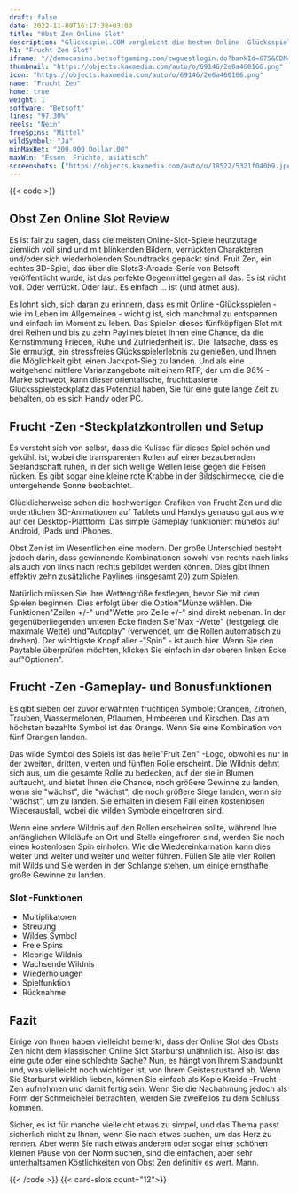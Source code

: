 ```yaml
---
draft: false
date: 2022-11-09T16:17:38+03:00
title: "Obst Zen Online Slot"
description: "Glücksspiel.COM vergleicht die besten Online -Glücksspiel -Sites und -spiele der Kanada.  Unabhängige Produktbewertungen und exklusive Anmeldeangebote. Jetzt spielen!"
h1: "Frucht Zen Slot"
iframe: "//democasino.betsoftgaming.com/cwguestlogin.do?bankId=675&CDN=AUTO&gameId=512"
thumbnail: "https://objects.kaxmedia.com/auto/o/69146/2e0a460166.png"
icon: "https://objects.kaxmedia.com/auto/o/69146/2e0a460166.png"
name: "Frucht Zen"
home: true
weight: 1
software: "Betsoft"
lines: "97.30%"
reels: "Nein"
freeSpins: "Mittel"
wildSymbol: "Ja"
minMaxBet: "200.000 Dollar.00"
maxWin: "Essen, Früchte, asiatisch"
screenshots: ["https://objects.kaxmedia.com/auto/o/18522/5321f040b9.jpeg"]
---
```


{{< code >}}<h2>Obst Zen Online Slot Review</h2><p>Es ist fair zu sagen, dass die meisten Online-Slot-Spiele heutzutage ziemlich voll sind und mit blinkenden Bildern, verrückten Charakteren und/oder sich wiederholenden Soundtracks gepackt sind. Fruit Zen, ein echtes 3D-Spiel, das über die Slots3-Arcade-Serie von Betsoft veröffentlicht wurde, ist das perfekte Gegenmittel gegen all das. Es ist nicht voll. Oder verrückt. Oder laut. Es einfach ... ist (und atmet aus).</p><p>Es lohnt sich, sich daran zu erinnern, dass es mit Online -Glücksspielen - wie im Leben im Allgemeinen - wichtig ist, sich manchmal zu entspannen und einfach im Moment zu leben. Das Spielen dieses fünfköpfigen Slot mit drei Reihen und bis zu zehn Paylines bietet Ihnen eine Chance, da die Kernstimmung Frieden, Ruhe und Zufriedenheit ist. Die Tatsache, dass es Sie ermutigt, ein stressfreies Glücksspielerlebnis zu genießen, und Ihnen die Möglichkeit gibt, einen Jackpot-Sieg zu landen. Und als eine weitgehend mittlere Varianzangebote mit einem RTP, der um die 96% -Marke schwebt, kann dieser orientalische, fruchtbasierte Glücksspielsteckplatz das Potenzial haben, Sie für eine gute lange Zeit zu behalten, ob es sich Handy oder PC.</p><h2>Frucht -Zen -Steckplatzkontrollen und Setup</h2><p>Es versteht sich von selbst, dass die Kulisse für dieses Spiel schön und gekühlt ist, wobei die transparenten Rollen auf einer bezaubernden Seelandschaft ruhen, in der sich wellige Wellen leise gegen die Felsen rücken. Es gibt sogar eine kleine rote Krabbe in der Bildschirmecke, die die untergehende Sonne beobachtet.</p><p>Glücklicherweise sehen die hochwertigen Grafiken von Frucht Zen und die ordentlichen 3D-Animationen auf Tablets und Handys genauso gut aus wie auf der Desktop-Plattform. Das simple Gameplay funktioniert mühelos auf Android, iPads und iPhones.</p><p>Obst Zen ist im Wesentlichen eine modern. Der große Unterschied besteht jedoch darin, dass gewinnende Kombinationen sowohl von rechts nach links als auch von links nach rechts gebildet werden können. Dies gibt Ihnen effektiv zehn zusätzliche Paylines (insgesamt 20) zum Spielen.</p><p>Natürlich müssen Sie Ihre Wettengröße festlegen, bevor Sie mit dem Spielen beginnen. Dies erfolgt über die Option"Münze wählen. Die Funktionen"Zeilen +/-" und"Wette pro Zeile +/-" sind direkt nebenan. In der gegenüberliegenden unteren Ecke finden Sie"Max -Wette" (festgelegt die maximale Wette) und"Autoplay" (verwendet, um die Rollen automatisch zu drehen). Der wichtigste Knopf aller -"Spin" - ist auch hier. Wenn Sie den Paytable überprüfen möchten, klicken Sie einfach in der oberen linken Ecke auf"Optionen".</p><h2>Frucht -Zen -Gameplay- und Bonusfunktionen</h2><p>Es gibt sieben der zuvor erwähnten fruchtigen Symbole: Orangen, Zitronen, Trauben, Wassermelonen, Pflaumen, Himbeeren und Kirschen. Das am höchsten bezahlte Symbol ist das Orange. Wenn Sie eine Kombination von fünf Orangen landen.</p><p>Das wilde Symbol des Spiels ist das helle"Fruit Zen" -Logo, obwohl es nur in der zweiten, dritten, vierten und fünften Rolle erscheint. Die Wildnis dehnt sich aus, um die gesamte Rolle zu bedecken, auf der sie in Blumen auftaucht, und bietet Ihnen die Chance, noch größere Gewinne zu landen, wenn sie "wächst", die "wächst", die noch größere Siege landen, wenn sie "wächst", um zu landen. Sie erhalten in diesem Fall einen kostenlosen Wiederausfall, wobei die wilden Symbole eingefroren sind.</p><p>Wenn eine andere Wildnis auf den Rollen erscheinen sollte, während Ihre anfänglichen Wildläufe an Ort und Stelle eingefroren sind, werden Sie noch einen kostenlosen Spin einholen. Wie die Wiedereinkarnation kann dies weiter und weiter und weiter und weiter führen. Füllen Sie alle vier Rollen mit Wilds und Sie werden in der Schlange stehen, um einige ernsthafte große Gewinne zu landen.</p><h3>
Slot -Funktionen</h3><ul>
<li></span>
Multiplikatoren</li>
<li></span>
Streuung</li>
<li></span>
Wildes Symbol</li>
<li></span>
Freie Spins</li>
<li></span>
Klebrige Wildnis</li>
<li></span>
Wachsende Wildnis</li>
<li></span>
Wiederholungen</li>
<li></span>
Spielfunktion</li>
<li></span>
Rücknahme</li></ul><h2>Fazit</h2><p>Einige von Ihnen haben vielleicht bemerkt, dass der Online Slot des Obsts Zen nicht dem klassischen Online Slot Starburst unähnlich ist. Also ist das eine gute oder eine schlechte Sache? Nun, es hängt von Ihrem Standpunkt und, was vielleicht noch wichtiger ist, von Ihrem Geisteszustand ab. Wenn Sie Starburst wirklich lieben, können Sie einfach als Kopie Kreide -Frucht -Zen aufnehmen und damit fertig sein. Wenn Sie die Nachahmung jedoch als Form der Schmeichelei betrachten, werden Sie zweifellos zu dem Schluss kommen.</p><p>Sicher, es ist für manche vielleicht etwas zu simpel, und das Thema passt sicherlich nicht zu Ihnen, wenn Sie nach etwas suchen, um das Herz zu rennen. Aber wenn Sie nach etwas anderem oder sogar einer schönen kleinen Pause von der Norm suchen, sind die einfachen, aber sehr unterhaltsamen Köstlichkeiten von Obst Zen definitiv es wert. Mann.</p>{{< /code >}}
{{< card-slots count="12">}}